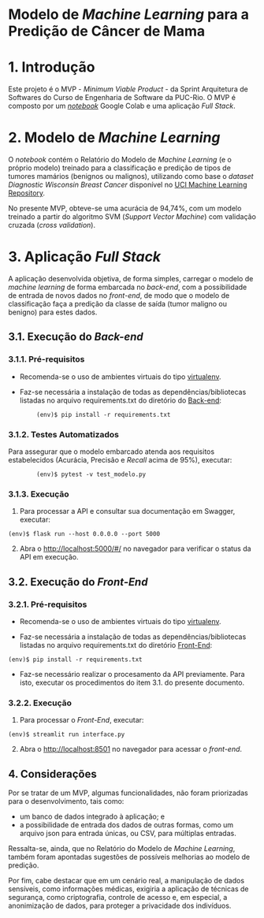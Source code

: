 # Modelo de _Machine Learning_ para a Predição de Câncer de Mama 

# 1. Introdução

Este projeto é o MVP - _Minimum Viable Product_ - da Sprint Arquitetura de Softwares do Curso de Engenharia de Software da PUC-Rio. O MVP é composto por um [_notebook_](Relatorio_ML.ipynb) Google Colab e uma aplicação _Full Stack_.

# 2. Modelo de _Machine Learning_

O _notebook_ contém o Relatório do Modelo de _Machine Learning_ (e o próprio modelo) treinado para a classificação e predição de tipos de tumores mamários (benignos ou malignos), utilizando como base o _dataset Diagnostic Wisconsin Breast Cancer_ disponível no [UCI Machine Learning Repository](https://archive.ics.uci.edu/dataset/17/breast+cancer+wisconsin+diagnostic).

No presente MVP, obteve-se uma acurácia de 94,74%, com um modelo treinado a partir do algoritmo SVM (_Support Vector Machine_) com validação cruzada (_cross validation_).


# 3. Aplicação _Full Stack_

A aplicação desenvolvida objetiva, de forma simples, carregar o modelo de _machine learning_ de forma embarcada no _back-end_, com a possibilidade de entrada de novos dados no _front-end_, de modo que o modelo de classificação faça a predição da classe de saída (tumor maligno ou benigno) para estes dados.

## 3.1. Execução do _Back-end_

### 3.1.1. Pré-requisitos
- Recomenda-se o uso de ambientes virtuais do tipo [virtualenv](https://virtualenv.pypa.io/en/latest/installation.html).

- Faz-se necessária a instalação de todas as dependências/bibliotecas listadas no arquivo requirements.txt do diretório do [Back-end](back_end):

```
        (env)$ pip install -r requirements.txt
```

### 3.1.2. Testes Automatizados

Para assegurar que o modelo embarcado atenda aos requisitos estabelecidos (Acurácia, Precisão e _Recall_ acima de 95%), executar:

```
        (env)$ pytest -v test_modelo.py  
```

### 3.1.3. Execução

1. Para processar a API e consultar sua documentação em Swagger, executar:

```
(env)$ flask run --host 0.0.0.0 --port 5000
```

2. Abra o [http://localhost:5000/#/](http://localhost:5000/#/) no navegador para verificar o status da API em execução.


## 3.2. Execução do _Front-End_

### 3.2.1. Pré-requisitos

- Recomenda-se o uso de ambientes virtuais do tipo [virtualenv](https://virtualenv.pypa.io/en/latest/installation.html).

- Faz-se necessária a instalação de todas as dependências/bibliotecas listadas no arquivo requirements.txt do diretório [Front-End](front_end):

```
(env)$ pip install -r requirements.txt
```

- Faz-se necessário realizar o procesamento da API previamente. Para isto, executar os procedimentos do item 3.1. do presente documento.


### 3.2.2. Execução
1. Para processar o _Front-End_, executar:

```
(env)$ streamlit run interface.py
```

2. Abra o [http://localhost:8501](http://localhost:8501/) no navegador para acessar o _front-end_.

## 4. Considerações

Por se tratar de um MVP, algumas funcionalidades, não foram priorizadas para o desenvolvimento, tais como:
- um banco de dados integrado à aplicação; e
- a possibilidade de entrada dos dados de outras formas, como um arquivo json para entrada únicas, ou CSV, para múltiplas entradas.

Ressalta-se, ainda, que no Relatório do Modelo de _Machine Learning_, também foram apontadas sugestões de possíveis melhorias ao modelo de predição. 

Por fim, cabe destacar que em um cenário real, a manipulação de dados sensíveis, como informações médicas, exigiria a aplicação de técnicas de segurança, como criptografia, controle de acesso e, em especial, a anonimização de dados, para proteger a privacidade dos indivíduos.


